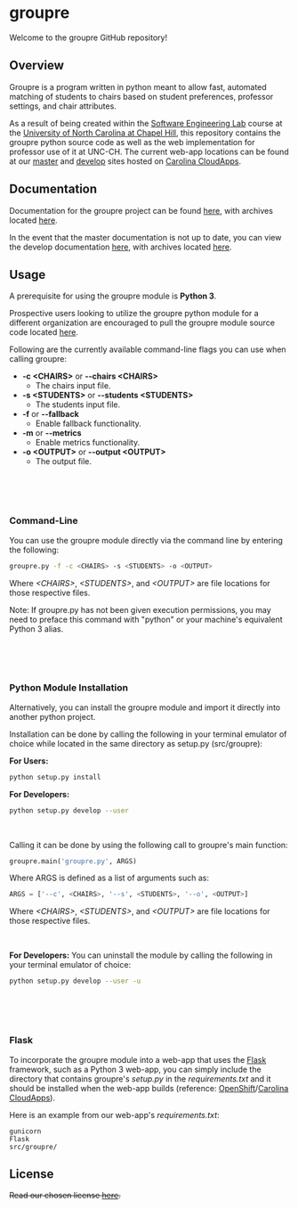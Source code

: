 # groupre

Welcome to the groupre GitHub repository!

## Overview

Groupre is a program written in python meant to allow fast, automated matching of students to chairs based on student preferences, professor settings, and chair attributes.

As a result of being created within the [Software Engineering Lab][COMP 523] course at the [University of North Carolina at Chapel Hill][UNC-CH], this repository contains the groupre python source code as well as the web implementation for professor use of it at UNC-CH. The current web-app locations can be found at our [master][CloudApps-master] and [develop][CloudApps-develop] sites hosted on [Carolina CloudApps][Carolina CloudApps].

## Documentation

Documentation for the groupre project can be found [here][masterDocs], with archives located [here][masterDocsArchive].

In the event that the master documentation is not up to date, you can view the develop documentation [here][developDocs], with archives located [here][developDocsArchive].

## Usage

A prerequisite for using the groupre module is **Python 3**.

Prospective users looking to utilize the groupre python module for a different organization are encouraged to pull the groupre module source code located [here][masterSrc].

Following are the currently available command-line flags you can use when calling groupre:

* **-c \<CHAIRS>** or **--chairs \<CHAIRS>**
  * The chairs input file.
* **-s \<STUDENTS>** or **--students \<STUDENTS>**
  * The students input file.
* **-f** or **--fallback**
  * Enable fallback functionality.
* **-m** or **--metrics**
  * Enable metrics functionality.
* **-o \<OUTPUT>** or **--output \<OUTPUT>**
  * The output file.

<br><br><br>

### Command-Line

You can use the groupre module directly via the command line by entering the following:

```bash
groupre.py -f -c <CHAIRS> -s <STUDENTS> -o <OUTPUT>
```

Where _\<CHAIRS>_, _\<STUDENTS>_, and _\<OUTPUT>_ are file locations for those respective files.

Note: If groupre.py has not been given execution permissions, you may need to preface this command with "python" or your machine's equivalent Python 3 alias.

<br><br><br>

### Python Module Installation

Alternatively, you can install the groupre module and import it directly into another python project.

Installation can be done by calling the following in your terminal emulator of choice while located in the same directory as setup.py (src/groupre):

**For Users:**

```bash
python setup.py install
```

**For Developers:**

```bash
python setup.py develop --user
```

<br>

Calling it can be done by using the following call to groupre's main function:

```python
groupre.main('groupre.py', ARGS)
```

Where ARGS is defined as a list of arguments such as:

```python
ARGS = ['--c', <CHAIRS>, '--s', <STUDENTS>, '--o', <OUTPUT>]
```

Where _\<CHAIRS>_, _\<STUDENTS>_, and _\<OUTPUT>_ are file locations for those respective files.

<br>

**For Developers:** You can uninstall the module by calling the following in your terminal emulator of choice:

```bash
python setup.py develop --user -u
```

<br><br><br>

### Flask

To incorporate the groupre module into a web-app that uses the [Flask][Flask] framework, such as a Python 3 web-app, you can simply include the directory that contains groupre's *setup.py* in the *requirements.txt* and it should be installed when the web-app builds (reference: [OpenShift][OpenShift]/[Carolina CloudApps][Carolina CloudApps]).

Here is an example from our web-app's *requirements.txt*:

```pip requirements
gunicorn
Flask
src/groupre/
```

## License

~~Read our chosen license [here]().~~

<!-- Begin References -->
[UNC-CH]: https://www.unc.edu/
[COMP 523]: https://wwwx.cs.unc.edu/Courses/comp523-f17/deliverables.php
[CloudApps-master]: http://master-groupre.cloudapps.unc.edu/
[CloudApps-develop]: http://develop-groupre.cloudapps.unc.edu/
[Carolina CloudApps]: https://cloudapps.unc.edu/
[masterSrc]: https://github.com/jeyerena/ClassTeamBuilder/tree/master/src/groupre
[masterDocs]: https://github.com/jeyerena/ClassTeamBuilder/tree/master/docs
[masterDocsArchive]: https://github.com/jeyerena/ClassTeamBuilder/tree/master/docs/archive
[developDocs]: https://github.com/jeyerena/ClassTeamBuilder/tree/develop/docs
[developDocsArchive]: https://github.com/jeyerena/ClassTeamBuilder/tree/develop/docs/archive
[Flask]: http://flask.pocoo.org/
[OpenShift]: https://www.openshift.com/
<!-- End References -->